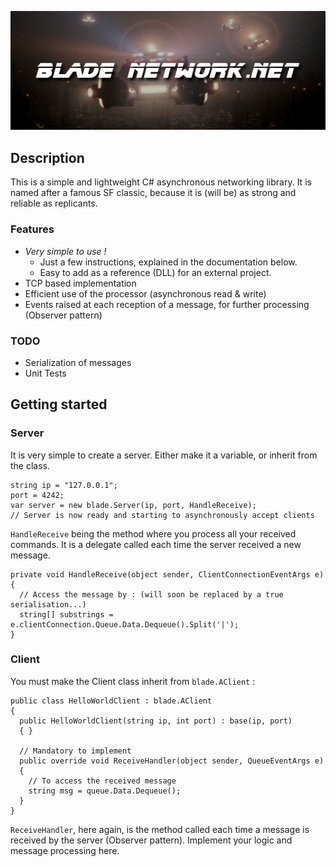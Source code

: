 ![Blade Network.NET](Documentation/Readme/blade-network.png "Blade Network.NET")

## Description

This is a simple and lightweight C# asynchronous networking library.
It is named after a famous SF classic, because it is (will be) as strong and reliable as replicants.

### Features

- *Very simple to use !*
  - Just a few instructions, explained in the documentation below.
  - Easy to add as a reference (DLL) for an external project.
- TCP based implementation
- Efficient use of the processor (asynchronous read & write)
- Events raised at each reception of a message, for further processing (Observer pattern)

### TODO
- Serialization of messages
- Unit Tests

## Getting started

### Server
It is very simple to create a server. Either make it a variable, or inherit from the class.

    string ip = "127.0.0.1";
    port = 4242;
    var server = new blade.Server(ip, port, HandleReceive);
    // Server is now ready and starting to asynchronously accept clients

`HandleReceive` being the method where you process all your received commands.
It is a delegate called each time the server received a new message.

    private void HandleReceive(object sender, ClientConnectionEventArgs e)
    {
      // Access the message by : (will soon be replaced by a true serialisation...)
      string[] substrings = e.clientConnection.Queue.Data.Dequeue().Split('|');
    }

### Client
You must make the Client class inherit from `blade.AClient` :

    public class HelloWorldClient : blade.AClient
    {
      public HelloWorldClient(string ip, int port) : base(ip, port)
      { }

      // Mandatory to implement
      public override void ReceiveHandler(object sender, QueueEventArgs e)
      {
        // To access the received message
        string msg = queue.Data.Dequeue();
      }
    }

`ReceiveHandler`, here again, is the method called each time a message is received by the server (Observer pattern). Implement your logic and message processing here.
